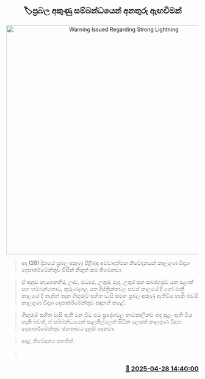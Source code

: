 <p align='center'><b><h2 align='center' title='Warning Issued Regarding Strong Lightning'>🏷ප්‍රබල අකුණු සම්බන්ධයෙන් අනතුරු ඇඟවීමක්</h2></b></p>
<p align='center'><img src='https://helakuru.sgp1.cdn.digitaloceanspaces.com/esana/images/lib/weather-warning[1].jpg' width='600' alt='Warning Issued Regarding Strong Lightning'></p>

> අද (28) දිනයේ ප්‍රබල අකුණු පිළිබඳ අවවාදාත්මක නිවේදනයක් කාලගුණ විද්‍යා දෙපාර්තමේන්තුව විසින් නිකුත් කර තිබෙනවා.

> ඒ අනුව නැගෙනහිර, ඌව, මධ්‍යම, උතුරු මැද, උතුර සහ සබරගමුව යන පළාත් සහ හම්බන්තොට, කුරුණෑගල යන දිස්ත්‍රික්කවල සවස් කාලයේ දී හෝ රාත්‍රී කාලයේ දී තැනින් තැන ගිඟුරුම් සහිත වැසි සමඟ ප්‍රබල අකුණු ඇතිවිය හැකි බවයි කාලගුණ විද්‍යා දෙපාර්තමේන්තුව සඳහන් කළේ.

> ගිඟුරුම් සහිත වැසි ඇති වන විට එම ප්‍රදේශවල තාවකාලිකව තද සුළං ඇති විය හැකි බවත්, ඒ සම්බන්ධයෙන් සැලකිල්ලෙන් සිටින ලෙසත් කාලගුණ විද්‍යා දෙපාර්තමේන්තුව ජනතාවට දැනුම් දෙනවා.

> අදාළ නිවේදනය පහතින්.

>  



<h3 align='right'><a href='https://www.helakuru.lk/esana/p/109626/'>📅 2025-04-28 14:40:00</a></h3>
